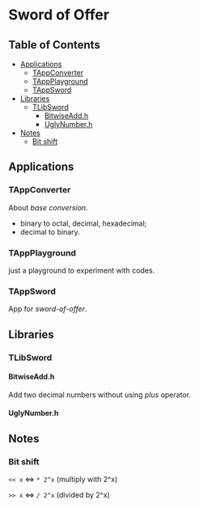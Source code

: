 # Sword of Offer

## Table of Contents

- [Applications](#applications)
    - [TAppConverter](#tappconverter)
    - [TAppPlayground](#tappplayground)
    - [TAppSword](#tappsword)
- [Libraries](#libraries)
    - [TLibSword](#tlibsword)
        - [BitwiseAdd.h](#bitwiseaddh)
        - [UglyNumber.h](uglynumberh)
- [Notes](#notes)    
    - [Bit shift](#bit-shift)
<!-- END doctoc generated TOC please keep comment here to allow auto update -->

## Applications

### TAppConverter 
About *base conversion*.
- binary to octal, decimal, hexadecimal; 
- decimal to binary.

### TAppPlayground
just a playground to experiment with codes.

### TAppSword
App for *sword-of-offer*.

## Libraries

### TLibSword

#### BitwiseAdd.h 
Add two decimal numbers without using *plus* operator.

#### UglyNumber.h

## Notes

### Bit shift

``<< x`` <=> ``* 2^x`` (multiply with 2^x)

``>> x`` <=> ``/ 2^x`` (divided by 2^x)